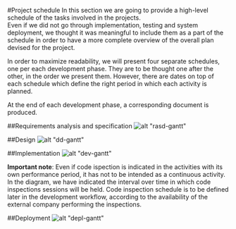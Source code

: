 #Project schedule
In this section we are going to provide a high-level schedule of the tasks involved in the projects.  
Even if we did not go through implementation, testing and system deployment, we thought it was meaningful to include them as a part of the schedule in order to have a more complete overview of the overall plan devised for the project.

In order to maximize readability, we will present four separate schedules, one per each development phase. They are to be thought one after the other, in the order we present them. However, there are dates on top of each schedule which define the right period in which each activity is planned.

At the end of each development phase, a corresponding document is produced.

##Requirements analysis and specification
![alt "rasd-gantt"](http://localhost/powerenjoy/PP/images/gantt/1%20RASD.png)

##Design
![alt "dd-gantt"](http://localhost/powerenjoy/PP/images/gantt/2%20DD.png)

##Implementation
![alt "dev-gantt"](http://localhost/powerenjoy/PP/images/gantt/3%20DEV.png)

__Important note__: Even if code ispection is indicated in the activities with its own performance period, it has not to be intended as a continuous activity. In the diagram, we have indicated the interval over time in which code inspections sessions will be held. Code inspection schedule is to be defined later in the development workflow, according to the availability of the external company performing the inspections.

##Deployment
![alt "depl-gantt"](http://localhost/powerenjoy/PP/images/gantt/4%20DEPLOY.png)